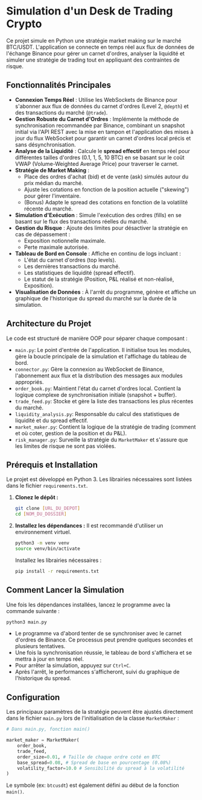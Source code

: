 # Simulation d'un Desk de Trading Crypto

Ce projet simule en Python une stratégie market making sur le marché BTC/USDT. L'application se connecte en temps réel aux flux de données de l'échange Binance pour gérer un carnet d'ordres, analyser la liquidité et simuler une stratégie de trading tout en appliquant des contraintes de risque.

## Fonctionnalités Principales

-   **Connexion Temps Réel** : Utilise les WebSockets de Binance pour s'abonner aux flux de données du carnet d'ordres (Level 2, `@depth`) et des transactions du marché (`@trade`).
-   **Gestion Robuste du Carnet d'Ordres** : Implémente la méthode de synchronisation recommandée par Binance, combinant un snapshot initial via l'API REST avec la mise en tampon et l'application des mises à jour du flux WebSocket pour garantir un carnet d'ordres local précis et sans désynchronisation.
-   **Analyse de la Liquidité** : Calcule le **spread effectif** en temps réel pour différentes tailles d'ordres (0.1, 1, 5, 10 BTC) en se basant sur le coût VWAP (Volume-Weighted Average Price) pour traverser le carnet.
-   **Stratégie de Market Making** :
    -   Place des ordres d'achat (bid) et de vente (ask) simulés autour du prix médian du marché.
    -   Ajuste les cotations en fonction de la position actuelle ("skewing") pour gérer l'inventaire.
    -   (Bonus) Adapte le spread des cotations en fonction de la volatilité récente du marché.
-   **Simulation d'Exécution** : Simule l'exécution des ordres (fills) en se basant sur le flux des transactions réelles du marché.
-   **Gestion du Risque** : Ajoute des limites pour désactiver la stratégie en cas de dépassement :
    -   Exposition notionnelle maximale.
    -   Perte maximale autorisée.
-   **Tableau de Bord en Console** : Affiche en continu de logs incluant :
    -   L'état du carnet d'ordres (top levels).
    -   Les dernières transactions du marché.
    -   Les statistiques de liquidité (spread effectif).
    -   Le statut de la stratégie (Position, P&L réalisé et non-réalisé, Exposition).
-   **Visualisation de Données** : À l'arrêt du programme, génère et affiche un graphique de l'historique du spread du marché sur la durée de la simulation.

## Architecture du Projet

Le code est structuré de manière OOP pour séparer chaque composant :

-   `main.py`: Le point d'entrée de l'application. Il initialise tous les modules, gère la boucle principale de la simulation et l'affichage du tableau de bord.
-   `connector.py`: Gère la connexion au WebSocket de Binance, l'abonnement aux flux et la distribution des messages aux modules appropriés.
-   `order_book.py`: Maintient l'état du carnet d'ordres local. Contient la logique complexe de synchronisation initiale (snapshot + buffer).
-   `trade_feed.py`: Stocke et gère la liste des transactions les plus récentes du marché.
-   `liquidity_analysis.py`: Responsable du calcul des statistiques de liquidité et du spread effectif.
-   `market_maker.py`: Contient la logique de la stratégie de trading (comment et où coter, gestion de la position et du P&L).
-   `risk_manager.py`: Surveille la stratégie du `MarketMaker` et s'assure que les limites de risque ne sont pas violées.

## Prérequis et Installation

Le projet est développé en Python 3. Les librairies nécessaires sont listées dans le fichier `requirements.txt`.

1.  **Clonez le dépôt :**
    ```bash
    git clone [URL_DU_DEPOT]
    cd [NOM_DU_DOSSIER]
    ```

2.  **Installez les dépendances :**
    Il est recommandé d'utiliser un environnement virtuel.
    ```bash
    python3 -m venv venv
    source venv/bin/activate
    ```
    Installez les librairies nécessaires :
    ```bash
    pip install -r requirements.txt
    ```

## Comment Lancer la Simulation

Une fois les dépendances installées, lancez le programme avec la commande suivante :

```bash
python3 main.py
```

-   Le programme va d'abord tenter de se synchroniser avec le carnet d'ordres de Binance. Ce processus peut prendre quelques secondes et plusieurs tentatives.
-   Une fois la synchronisation réussie, le tableau de bord s'affichera et se mettra à jour en temps réel.
-   Pour arrêter la simulation, appuyez sur `Ctrl+C`.
-   Après l'arrêt, le performances s'afficheront, suivi du graphique de l'historique du spread.

## Configuration

Les principaux paramètres de la stratégie peuvent être ajustés directement dans le fichier `main.py` lors de l'initialisation de la classe `MarketMaker` :

```python
# Dans main.py, fonction main()

market_maker = MarketMaker(
    order_book,
    trade_feed,
    order_size=0.01, # Taille de chaque ordre coté en BTC
    base_spread=0.08, # Spread de base en pourcentage (0.08%)
    volatility_factor=10.0 # Sensibilité du spread à la volatilité
)
```

Le symbole (ex: `btcusdt`) est également défini au début de la fonction `main()`.
